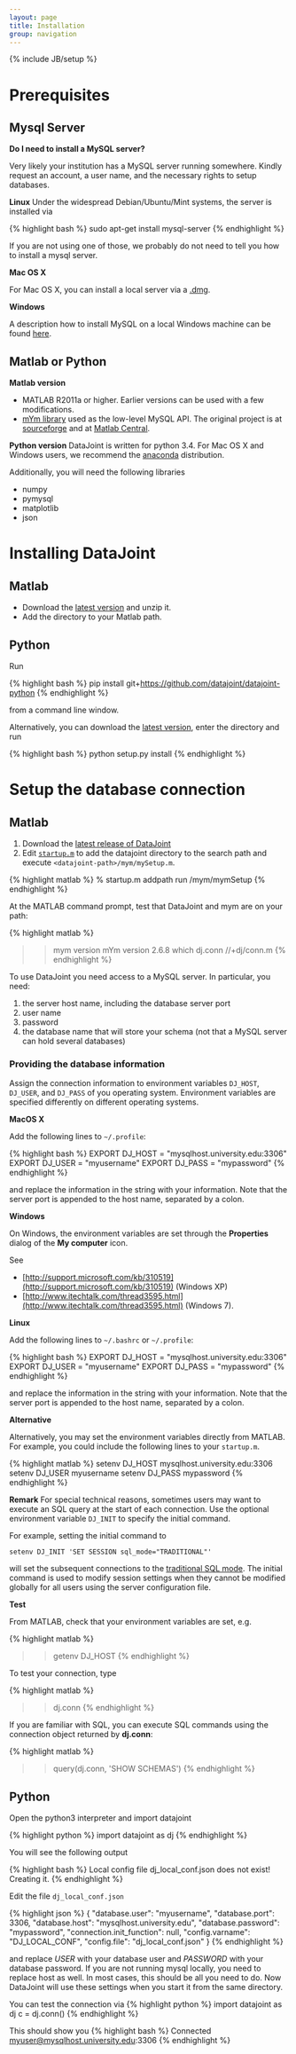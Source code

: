 ```yaml
---
layout: page
title: Installation
group: navigation
---
```

{% include JB/setup %}

# Prerequisites

## Mysql Server
**Do I need to install a MySQL server?**

Very likely your institution has a MySQL server running somewhere. Kindly request an account, a user name, and the necessary rights to setup databases. 

**Linux**
Under the widespread Debian/Ubuntu/Mint systems, the server is installed via

{% highlight bash %}
sudo apt-get install mysql-server
{% endhighlight %}

If you are not using one of those, we probably do not need to tell you how to install a mysql server. 

**Mac OS X**

For Mac OS X, you can install a local server via a [.dmg](http://dev.mysql.com/doc/mysql-macosx-excerpt/5.7/en/macosx-installation-pkg.html).

**Windows**

A description how to install MySQL on a local Windows machine can be found [here](http://dev.mysql.com/doc/refman/5.5/en/mysql-installer.html).

## Matlab or Python
**Matlab version**

* MATLAB R2011a or higher.  Earlier versions can be used with a few modifications. 
* [mYm library](https://github.com/datajoint/mym) used as the low-level MySQL API.  The original project is at [sourceforge](http://sourceforge.net/projects/mym/) and at [Matlab Central](http://www.mathworks.com/matlabcentral/linkexchange/links/1313-mysql-connector-mym).

**Python version**
DataJoint is written for python 3.4. For Mac OS X and Windows users, we recommend the [anaconda](http://continuum.io/downloads) distribution.  

Additionally, you will need the following libraries

* numpy
* pymysql
* matplotlib
* json

# Installing DataJoint

## Matlab

* Download the [latest version](https://github.com/datajoint/datajoint-matlab/archive/master.zip) and unzip it.
* Add the directory to your Matlab path.

## Python

Run

{% highlight bash %}
pip install git+https://github.com/datajoint/datajoint-python
{% endhighlight %}

from a command line window. 

Alternatively, you can download the [latest version](https://github.com/datajoint/datajoint-python/archive/master.zip), enter the directory and run

{% highlight bash %}
python setup.py install
{% endhighlight %}

# Setup the database connection

## Matlab

1. Download the [latest release of DataJoint](https://github.com/datajoint/datajoint-matlab/releases)
1. Edit [`startup.m`](http://www.mathworks.com/help/matlab/ref/startup.html) to add the datajoint directory to the search path and execute `<datajoint-path>/mym/mySetup.m`.

{% highlight matlab %}
% startup.m
addpath <datajoint path>
run <datajoint-path>/mym/mymSetup
{% endhighlight %}

At the MATLAB command prompt, test that DataJoint and mym are on your path:

{% highlight matlab %}
>> mym version
mYm version 2.6.8
>> which dj.conn
/<datajoint-path>/+dj/conn.m 
{% endhighlight %}

To use DataJoint you need access to a MySQL server. In particular, you need:

1. the server host name, including the database server port 
1. user name
1. password
1. the database name that will store your schema (not that a MySQL server can hold several databases)

### Providing the database information
Assign the connection information to environment variables `DJ_HOST`, `DJ_USER`, and `DJ_PASS` of you operating system. Environment variables are specified differently on different operating systems. 

**MacOS X**

Add the following lines to `~/.profile`:

{% highlight bash %}
EXPORT DJ_HOST = "mysqlhost.university.edu:3306"    
EXPORT DJ_USER = "myusername"
EXPORT DJ_PASS = "mypassword"
{% endhighlight %}

and replace the information in the string with your information. Note that the server port is appended to the host name, separated by a colon.

**Windows**

On Windows, the environment variables are set through the **Properties** dialog of the **My computer** icon. 

See 

* [http://support.microsoft.com/kb/310519](http://support.microsoft.com/kb/310519) (Windows XP)
* [http://www.itechtalk.com/thread3595.html](http://www.itechtalk.com/thread3595.html) (Windows 7).

**Linux**

Add the following lines to `~/.bashrc` or `~/.profile`:

{% highlight bash %}
EXPORT DJ_HOST = "mysqlhost.university.edu:3306"    
EXPORT DJ_USER = "myusername"
EXPORT DJ_PASS = "mypassword"
{% endhighlight %}

and replace the information in the string with your information. Note that the server port is appended to the host name, separated by a colon.




**Alternative**

Alternatively, you may set the environment variables directly from MATLAB. For example, you could include the following lines to your `startup.m`.

{% highlight matlab %}
setenv DJ_HOST mysqlhost.university.edu:3306    
setenv DJ_USER myusername
setenv DJ_PASS mypassword
{% endhighlight %}

**Remark**
For special technical reasons, sometimes users may want to execute an SQL query at the start of each connection. Use the optional environment variable `DJ_INIT` to specify the initial command. 

For example, setting the initial command to
```
setenv DJ_INIT 'SET SESSION sql_mode="TRADITIONAL"'
```
will set the subsequent connections to the [traditional SQL mode](http://dev.mysql.com/doc/refman/5.6/en/server-sql-mode.html). The initial command is used to modify session settings when they cannot be modified globally for all users using the server configuration file.

**Test**

From MATLAB, check that your environment variables are set, e.g.

{% highlight matlab %}
>> getenv DJ_HOST
{% endhighlight %}

To test your connection, type

{% highlight matlab %}
>> dj.conn
{% endhighlight %}

If you are familiar with SQL, you can execute SQL commands using the connection object returned by **dj.conn**:

{% highlight matlab %}
>> query(dj.conn, 'SHOW SCHEMAS')
{% endhighlight %}


## Python

Open the python3 interpreter and import datajoint

{% highlight python %}
import datajoint as dj
{% endhighlight %}

You will see the following output

{% highlight bash %}
Local config file dj_local_conf.json does not exist! Creating it.
{% endhighlight %}

Edit the file `dj_local_conf.json`

{% highlight json %}
{
  "database.user": "myusername",
  "database.port": 3306,
  "database.host": "mysqlhost.university.edu",
  "database.password": "mypassword",
  "connection.init_function": null,
  "config.varname": "DJ_LOCAL_CONF",
  "config.file": "dj_local_conf.json"
}
{% endhighlight %}

and replace *USER* with your database user and *PASSWORD* with your database password. If you are not running mysql locally, you need to replace host as well. In most cases, this should be all you need to do. Now DataJoint will use these settings when you start it from the same directory. 

You can test the connection via
{% highlight python %}
import datajoint as dj
c = dj.conn()
{% endhighlight %}

This should show you 
{% highlight bash %}
Connected myuser@mysqlhost.university.edu:3306
{% endhighlight %}
